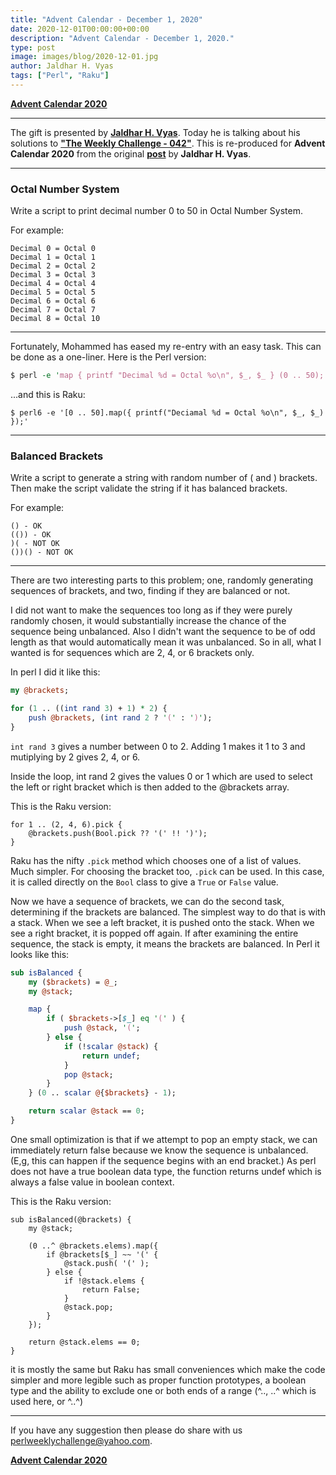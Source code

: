 ```yaml
---
title: "Advent Calendar - December 1, 2020"
date: 2020-12-01T00:00:00+00:00
description: "Advent Calendar - December 1, 2020."
type: post
image: images/blog/2020-12-01.jpg
author: Jaldhar H. Vyas
tags: ["Perl", "Raku"]
---
```


[**Advent Calendar 2020**](/blog/advent-calendar-2020)
***

The gift is presented by [**Jaldhar H. Vyas**](/blog/meet-the-champion-014). Today he is talking about his solutions to [**"The Weekly Challenge - 042"**](/blog/perl-weekly-challenge-042). This is re-produced for **Advent Calendar 2020** from the original [**post**](https://www.braincells.com/perl/2020/01/perl_weekly_challenge_week_42.html) by **Jaldhar H. Vyas**.

***

### Octal Number System

Write a script to print decimal number 0 to 50 in Octal Number System.

For example:

    Decimal 0 = Octal 0
    Decimal 1 = Octal 1
    Decimal 2 = Octal 2
    Decimal 3 = Octal 3
    Decimal 4 = Octal 4
    Decimal 5 = Octal 5
    Decimal 6 = Octal 6
    Decimal 7 = Octal 7
    Decimal 8 = Octal 10

***

Fortunately, Mohammed has eased my re-entry with an easy task. This can be done as a one-liner. Here is the Perl version:

```perl
$ perl -e 'map { printf "Decimal %d = Octal %o\n", $_, $_ } (0 .. 50);'
```

...and this is Raku:

```perl6
$ perl6 -e '[0 .. 50].map({ printf("Deciamal %d = Octal %o\n", $_, $_) });'
```

***

### Balanced Brackets

Write a script to generate a string with random number of ( and ) brackets. Then make the script validate the string if it has balanced brackets.

For example:

    () - OK
    (()) - OK
    )( - NOT OK
    ())() - NOT OK

***

There are two interesting parts to this problem; one, randomly generating sequences of brackets, and two, finding if they are balanced or not.

I did not want to make the sequences too long as if they were purely randomly chosen, it would substantially increase the chance of the sequence being unbalanced. Also I didn't want the sequence to be of odd length as that would automatically mean it was unbalanced. So in all, what I wanted is for sequences which are 2, 4, or 6 brackets only.

In perl I did it like this:

```perl
my @brackets;

for (1 .. ((int rand 3) + 1) * 2) {
    push @brackets, (int rand 2 ? '(' : ')');
}
```

`int rand 3` gives a number between 0 to 2. Adding 1 makes it 1 to 3 and mutiplying by 2 gives 2, 4, or 6.

Inside the loop, int rand 2 gives the values 0 or 1 which are used to select the left or right bracket which is then added to the @brackets array.

This is the Raku version:

```perl6
for 1 .. (2, 4, 6).pick {
    @brackets.push(Bool.pick ?? '(' !! ')');
}
```

Raku has the nifty `.pick` method which chooses one of a list of values. Much simpler. For choosing the bracket too, `.pick` can be used. In this case, it is called directly on the `Bool` class to give a `True` or `False` value.

Now we have a sequence of brackets, we can do the second task, determining if the brackets are balanced. The simplest way to do that is with a stack. When we see a left bracket, it is pushed onto the stack. When we see a right bracket, it is popped off again. If after examining the entire sequence, the stack is empty, it means the brackets are balanced. In Perl it looks like this:

```perl
sub isBalanced {
    my ($brackets) = @_;
    my @stack;

    map {
        if ( $brackets->[$_] eq '(' ) {
            push @stack, '(';
        } else {
            if (!scalar @stack) {
                return undef;
            }
            pop @stack;
        }
    } (0 .. scalar @{$brackets} - 1);

    return scalar @stack == 0;
}
```

One small optimization is that if we attempt to pop an empty stack, we can immediately return false because we know the sequence is unbalanced. (E,g, this can happen if the sequence begins with an end bracket.) As perl does not have a true boolean data type, the function returns undef which is always a false value in boolean context.

This is the Raku version:

```perl6
sub isBalanced(@brackets) {
    my @stack;

    (0 ..^ @brackets.elems).map({
        if @brackets[$_] ~~ '(' {
            @stack.push( '(' );
        } else {
            if !@stack.elems {
                return False;
            }
            @stack.pop;
        }
    });

    return @stack.elems == 0;
}
```

it is mostly the same but Raku has small conveniences which make the code simpler and more legible such as proper function prototypes, a boolean type and the ability to exclude one or both ends of a range (^.., ..^ which is used here, or ^..^)

***
If you have any suggestion then please do share with us <perlweeklychallenge@yahoo.com>.

[**Advent Calendar 2020**](/blog/advent-calendar-2020)
